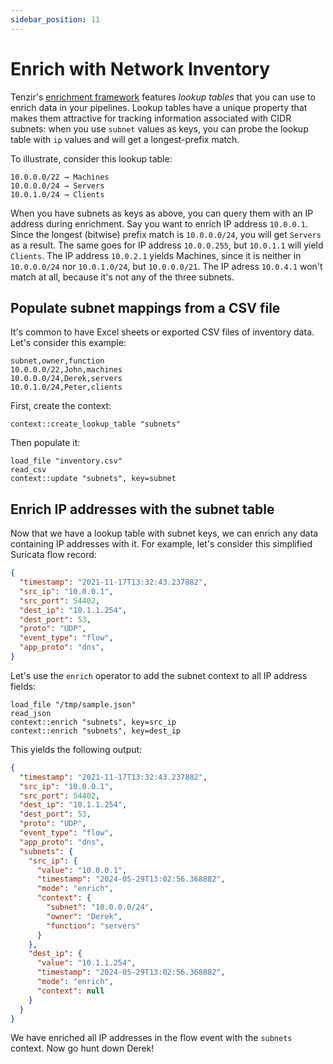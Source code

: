 ```yaml
---
sidebar_position: 11
---
```


# Enrich with Network Inventory

Tenzir's [enrichment framework](../../enrichment/README.md) features *lookup
tables* that you can use to enrich data in your pipelines. Lookup tables have
a unique property that makes them attractive for tracking information
associated with CIDR subnets: when you use `subnet` values as keys, you can
probe the lookup table with `ip` values and will get a longest-prefix match.

To illustrate, consider this lookup table:

```
10.0.0.0/22 → Machines
10.0.0.0/24 → Servers
10.0.1.0/24 → Clients
```

When you have subnets as keys as above, you can query them with an IP address
during enrichment. Say you want to enrich IP address `10.0.0.1`. Since the
longest (bitwise) prefix match is `10.0.0.0/24`, you will get `Servers` as a
result. The same goes for IP address `10.0.0.255`, but `10.0.1.1` will yield
`Clients`. The IP address `10.0.2.1` yields Machines, since it is neither in
`10.0.0.0/24` nor `10.0.1.0/24`, but `10.0.0.0/21`. The IP adress `10.0.4.1`
won't match at all, because it's not any of the three subnets.

## Populate subnet mappings from a CSV file

It's common to have Excel sheets or exported CSV files of inventory data. Let's
consider this example:

```csv title=inventory.csv
subnet,owner,function
10.0.0.0/22,John,machines
10.0.0.0/24,Derek,servers
10.0.1.0/24,Peter,clients
```

First, create the context:

```
context::create_lookup_table "subnets"
```

Then populate it:

```
load_file "inventory.csv"
read_csv
context::update "subnets", key=subnet
```

## Enrich IP addresses with the subnet table

Now that we have a lookup table with subnet keys, we can enrich any data
containing IP addresses with it. For example, let's consider this simplified
Suricata flow record:

```json title=sample.json
{
  "timestamp": "2021-11-17T13:32:43.237882",
  "src_ip": "10.0.0.1",
  "src_port": 54402,
  "dest_ip": "10.1.1.254",
  "dest_port": 53,
  "proto": "UDP",
  "event_type": "flow",
  "app_proto": "dns",
}
```

Let's use the `enrich` operator to add the subnet context to all IP address
fields:

```
load_file "/tmp/sample.json"
read_json
context::enrich "subnets", key=src_ip
context::enrich "subnets", key=dest_ip
```

This yields the following output:

```json
{
  "timestamp": "2021-11-17T13:32:43.237882",
  "src_ip": "10.0.0.1",
  "src_port": 54402,
  "dest_ip": "10.1.1.254",
  "dest_port": 53,
  "proto": "UDP",
  "event_type": "flow",
  "app_proto": "dns",
  "subnets": {
    "src_ip": {
      "value": "10.0.0.1",
      "timestamp": "2024-05-29T13:02:56.368882",
      "mode": "enrich",
      "context": {
        "subnet": "10.0.0.0/24",
        "owner": "Derek",
        "function": "servers"
      }
    },
    "dest_ip": {
      "value": "10.1.1.254",
      "timestamp": "2024-05-29T13:02:56.368882",
      "mode": "enrich",
      "context": null
    }
  }
}
```

We have enriched all IP addresses in the flow event with the `subnets` context.
Now go hunt down Derek!
